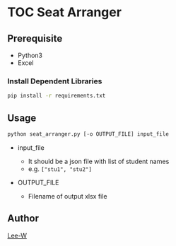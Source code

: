 # TOC Seat Arranger

## Prerequisite
- Python3
- Excel

### Install Dependent Libraries
```sh
pip install -r requirements.txt
```

## Usage

```sh
python seat_arranger.py [-o OUTPUT_FILE] input_file
```

- input\_file
    - It should be a json file with list of student names
    - e.g. `["stu1", "stu2"]`

- OUTPUT\_FILE
    - Filename of output xlsx file

## Author
[Lee-W](https://github.com/Lee-W)
